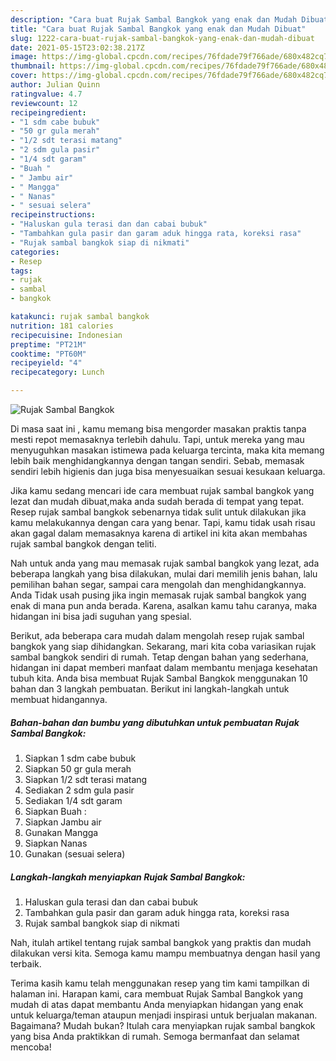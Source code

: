 ```yaml
---
description: "Cara buat Rujak Sambal Bangkok yang enak dan Mudah Dibuat"
title: "Cara buat Rujak Sambal Bangkok yang enak dan Mudah Dibuat"
slug: 1222-cara-buat-rujak-sambal-bangkok-yang-enak-dan-mudah-dibuat
date: 2021-05-15T23:02:38.217Z
image: https://img-global.cpcdn.com/recipes/76fdade79f766ade/680x482cq70/rujak-sambal-bangkok-foto-resep-utama.jpg
thumbnail: https://img-global.cpcdn.com/recipes/76fdade79f766ade/680x482cq70/rujak-sambal-bangkok-foto-resep-utama.jpg
cover: https://img-global.cpcdn.com/recipes/76fdade79f766ade/680x482cq70/rujak-sambal-bangkok-foto-resep-utama.jpg
author: Julian Quinn
ratingvalue: 4.7
reviewcount: 12
recipeingredient:
- "1 sdm cabe bubuk"
- "50 gr gula merah"
- "1/2 sdt terasi matang"
- "2 sdm gula pasir"
- "1/4 sdt garam"
- "Buah "
- " Jambu air"
- " Mangga"
- " Nanas"
- " sesuai selera"
recipeinstructions:
- "Haluskan gula terasi dan dan cabai bubuk"
- "Tambahkan gula pasir dan garam aduk hingga rata, koreksi rasa"
- "Rujak sambal bangkok siap di nikmati"
categories:
- Resep
tags:
- rujak
- sambal
- bangkok

katakunci: rujak sambal bangkok 
nutrition: 181 calories
recipecuisine: Indonesian
preptime: "PT21M"
cooktime: "PT60M"
recipeyield: "4"
recipecategory: Lunch

---
```



![Rujak Sambal Bangkok](https://img-global.cpcdn.com/recipes/76fdade79f766ade/680x482cq70/rujak-sambal-bangkok-foto-resep-utama.jpg)

Di masa  saat ini , kamu memang bisa mengorder masakan praktis tanpa mesti repot memasaknya terlebih dahulu. Tapi, untuk mereka yang mau menyuguhkan masakan istimewa pada keluarga tercinta, maka kita memang lebih baik menghidangkannya dengan tangan sendiri. Sebab, memasak sendiri lebih higienis dan juga bisa menyesuaikan sesuai kesukaan keluarga.

Jika kamu sedang mencari ide cara membuat rujak sambal bangkok yang lezat dan mudah dibuat,maka anda sudah berada di tempat yang tepat. Resep rujak sambal bangkok  sebenarnya tidak sulit untuk dilakukan jika kamu melakukannya dengan cara yang benar. Tapi, kamu tidak usah risau akan gagal dalam memasaknya 
karena di artikel ini kita akan membahas rujak sambal bangkok dengan teliti.  



Nah untuk anda yang mau memasak rujak sambal bangkok yang lezat, ada beberapa langkah yang bisa dilakukan, mulai dari memilih jenis bahan, lalu pemilihan bahan segar, sampai cara mengolah dan menghidangkannya. Anda Tidak usah pusing jika ingin memasak rujak sambal bangkok yang enak di mana pun anda berada. Karena, asalkan kamu  tahu caranya, maka hidangan ini bisa jadi suguhan yang spesial.

Berikut, ada beberapa cara mudah dalam mengolah resep rujak sambal bangkok yang siap dihidangkan. Sekarang, mari kita coba variasikan rujak sambal bangkok sendiri di rumah. Tetap dengan bahan yang sederhana, hidangan ini dapat memberi manfaat dalam membantu menjaga kesehatan tubuh kita. Anda bisa membuat Rujak Sambal Bangkok menggunakan 10 bahan dan 3 langkah pembuatan. Berikut ini langkah-langkah untuk membuat hidangannya.

<!--inarticleads1-->

##### Bahan-bahan dan bumbu yang dibutuhkan untuk pembuatan Rujak Sambal Bangkok:

1. Siapkan 1 sdm cabe bubuk
1. Siapkan 50 gr gula merah
1. Siapkan 1/2 sdt terasi matang
1. Sediakan 2 sdm gula pasir
1. Sediakan 1/4 sdt garam
1. Siapkan Buah :
1. Siapkan  Jambu air
1. Gunakan  Mangga
1. Siapkan  Nanas
1. Gunakan  (sesuai selera)




<!--inarticleads2-->

##### Langkah-langkah menyiapkan Rujak Sambal Bangkok:

1. Haluskan gula terasi dan dan cabai bubuk
1. Tambahkan gula pasir dan garam aduk hingga rata, koreksi rasa
1. Rujak sambal bangkok siap di nikmati




Nah, itulah artikel tentang  rujak sambal bangkok  yang praktis dan mudah dilakukan versi kita. Semoga kamu mampu membuatnya dengan hasil yang terbaik. 

Terima kasih kamu telah menggunakan resep yang tim kami tampilkan di halaman ini. Harapan kami, cara membuat  Rujak Sambal Bangkok yang mudah di atas dapat membantu Anda menyiapkan hidangan yang enak untuk keluarga/teman ataupun menjadi inspirasi untuk berjualan makanan. Bagaimana? Mudah bukan? Itulah cara menyiapkan rujak sambal bangkok yang bisa Anda praktikkan di rumah. Semoga bermanfaat dan selamat mencoba!

